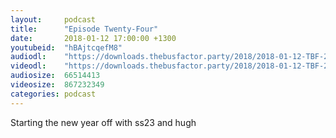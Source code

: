 ```yaml
---
layout:     podcast
title:      "Episode Twenty-Four"
date:       2018-01-12 17:00:00 +1300
youtubeid:  "hBAjtcqefM8"
audiodl:    "https://downloads.thebusfactor.party/2018/2018-01-12-TBF-24.mp3"
videodl:    "https://downloads.thebusfactor.party/2018/2018-01-12-TBF-24.mp4"
audiosize:  66514413
videosize:  867232349
categories: podcast
---
```

Starting the new year off with ss23 and hugh

